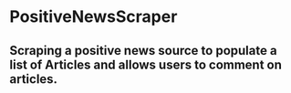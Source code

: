 # PositiveNewsScraper

## Scraping a positive news source to populate a list of Articles and allows users to comment on articles.